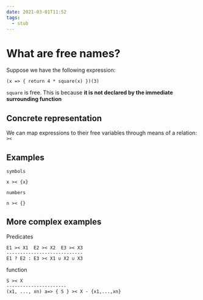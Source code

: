 ```yaml
---
date: 2021-03-01T11:52
tags: 
  - stub
---
```


# What are free names?

Suppose we have the following expression:

```
(x => { return 4 * square(x) })(3)
```

`square` is free. This is because **it is not declared by the immediate surrounding function**

## Concrete representation

We can map expressions to their free variables through means of a relation: `><`

## Examples

`symbols`
```
x >< {x}
```

`numbers`
```
n >< {}
```

## More complex examples

Predicates
```
E1 >< X1  E2 >< X2  E3 >< X3
----------------------------
E1 ? E2 : E3 >< X1 ∪ X2 ∪ X3
```

function
```
S >< X
----------------------
(x1, ..., xn) a=> { S } >< X - {x1,...,xn}
```
